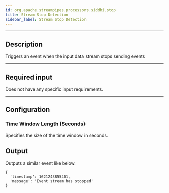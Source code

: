 ```yaml
---
id: org.apache.streampipes.processors.siddhi.stop
title: Stream Stop Detection
sidebar_label: Stream Stop Detection
---
```


<!--
  ~ Licensed to the Apache Software Foundation (ASF) under one or more
  ~ contributor license agreements.  See the NOTICE file distributed with
  ~ this work for additional information regarding copyright ownership.
  ~ The ASF licenses this file to You under the Apache License, Version 2.0
  ~ (the "License"); you may not use this file except in compliance with
  ~ the License.  You may obtain a copy of the License at
  ~
  ~    http://www.apache.org/licenses/LICENSE-2.0
  ~
  ~ Unless required by applicable law or agreed to in writing, software
  ~ distributed under the License is distributed on an "AS IS" BASIS,
  ~ WITHOUT WARRANTIES OR CONDITIONS OF ANY KIND, either express or implied.
  ~ See the License for the specific language governing permissions and
  ~ limitations under the License.
  ~
  -->



***

## Description

Triggers an event when the input data stream stops sending events

***

## Required input

Does not have any specific input requirements.

***

## Configuration

### Time Window Length (Seconds)

Specifies the size of the time window in seconds.

## Output

Outputs a similar event like below.

```
{
  'timestamp': 1621243855401,
  'message': 'Event stream has stopped'  
}
```